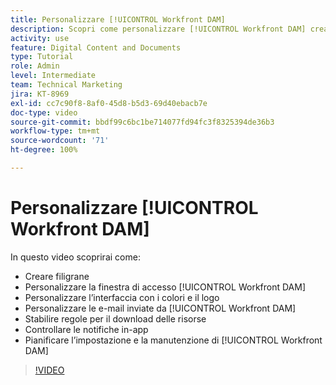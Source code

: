 ```yaml
---
title: Personalizzare [!UICONTROL Workfront DAM]
description: Scopri come personalizzare [!UICONTROL Workfront DAM] creando filigrane, personalizzando la finestra di accesso [!UICONTROL DAM], il branding dell’interfaccia e altro ancora.
activity: use
feature: Digital Content and Documents
type: Tutorial
role: Admin
level: Intermediate
team: Technical Marketing
jira: KT-8969
exl-id: cc7c90f8-8af0-45d8-b5d3-69d40ebacb7e
doc-type: video
source-git-commit: bbdf99c6bc1be714077fd94fc3f8325394de36b3
workflow-type: tm+mt
source-wordcount: '71'
ht-degree: 100%

---
```


# Personalizzare [!UICONTROL Workfront DAM]

In questo video scoprirai come:

* Creare filigrane
* Personalizzare la finestra di accesso [!UICONTROL Workfront DAM]
* Personalizzare l’interfaccia con i colori e il logo
* Personalizzare le e-mail inviate da [!UICONTROL Workfront DAM]
* Stabilire regole per il download delle risorse
* Controllare le notifiche in-app
* Pianificare l’impostazione e la manutenzione di [!UICONTROL Workfront DAM]

>[!VIDEO](https://video.tv.adobe.com/v/335232/?quality=12&learn=on&enablevpops=1)
